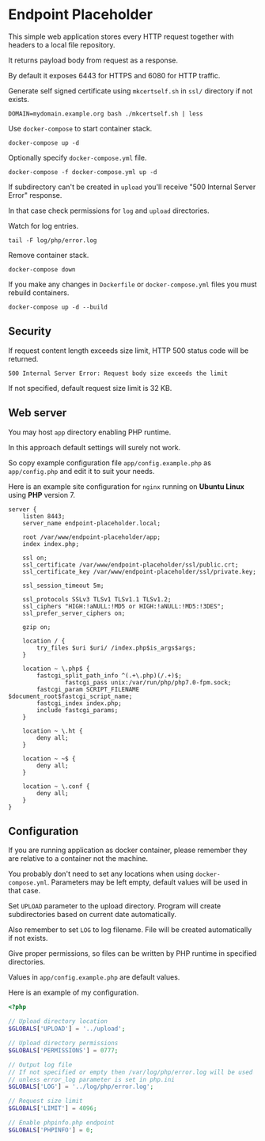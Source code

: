 Endpoint Placeholder
====================

This simple web application stores every HTTP request together with headers to a local file repository.

It returns payload body from request as a response.

By default it exposes 6443 for HTTPS and 6080 for HTTP traffic.

Generate self signed certificate using ``mkcertself.sh`` in ``ssl/`` directory if not exists.

```
DOMAIN=mydomain.example.org bash ./mkcertself.sh | less
```

Use ``docker-compose`` to start container stack.

```
docker-compose up -d
```

Optionally specify ``docker-compose.yml`` file.

```
docker-compose -f docker-compose.yml up -d
```

If subdirectory can't be created in ``upload`` you'll receive "500 Internal Server Error" response.

In that case check permissions for ``log`` and ``upload`` directories.

Watch for log entries.

```
tail -F log/php/error.log
```

Remove container stack.

```
docker-compose down
``` 

If you make any changes in ``Dockerfile`` or ``docker-compose.yml`` files you must rebuild containers.

```
docker-compose up -d --build
```

Security
--------

If request content length exceeds size limit, HTTP 500 status code will be returned.

```
500 Internal Server Error: Request body size exceeds the limit
```

If not specified, default request size limit is 32 KB.

Web server
----------

You may host ``app`` directory enabling PHP runtime.

In this approach default settings will surely not work.

So copy example configuration file ``app/config.example.php`` as ``app/config.php`` and edit it to suit your needs.

Here is an example site configuration for ``nginx`` running on **Ubuntu Linux** using **PHP** version 7.

```nginx
server {
	listen 8443;
	server_name endpoint-placeholder.local;

	root /var/www/endpoint-placeholder/app;
	index index.php;

	ssl on;
	ssl_certificate /var/www/endpoint-placeholder/ssl/public.crt;
	ssl_certificate_key /var/www/endpoint-placeholder/ssl/private.key;

	ssl_session_timeout 5m;

	ssl_protocols SSLv3 TLSv1 TLSv1.1 TLSv1.2;
	ssl_ciphers "HIGH:!aNULL:!MD5 or HIGH:!aNULL:!MD5:!3DES";
	ssl_prefer_server_ciphers on;

	gzip on;

	location / {
		try_files $uri $uri/ /index.php$is_args$args;
	}

	location ~ \.php$ {
		fastcgi_split_path_info ^(.+\.php)(/.+)$;
                fastcgi_pass unix:/var/run/php/php7.0-fpm.sock;
		fastcgi_param SCRIPT_FILENAME $document_root$fastcgi_script_name;
		fastcgi_index index.php;
		include fastcgi_params;
	}

	location ~ \.ht {
		deny all;
	}

	location ~ ~$ {
		deny all;
	}

	location ~ \.conf {
		deny all;
	}
}
```

Configuration
-------------

If you are running application as docker container, please remember they are relative to a container not the machine.

You probably don't need to set any locations when using ``docker-compose.yml``. 
Parameters may be left empty, default values will be used in that case.

Set ``UPLOAD`` parameter to the upload directory. Program will create subdirectories based on current date automatically.

Also remember to set ``LOG`` to log filename. File will be created automatically if not exists.

Give proper permissions, so files can be written by PHP runtime in specified directories.

Values in ``app/config.example.php`` are default values.

Here is an example of my configuration.

```php
<?php

// Upload directory location
$GLOBALS['UPLOAD'] = '../upload';

// Upload directory permissions
$GLOBALS['PERMISSIONS'] = 0777;

// Output log file
// If not specified or empty then /var/log/php/error.log will be used
// unless error_log parameter is set in php.ini
$GLOBALS['LOG'] = '../log/php/error.log';

// Request size limit
$GLOBALS['LIMIT'] = 4096;

// Enable phpinfo.php endpoint
$GLOBALS['PHPINFO'] = 0;

```

